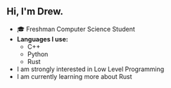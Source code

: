 ## Hi, I'm Drew.
<ul>
  <li>🎓 Freshman Computer Science Student</li>
  <li>
    <b>Languages I use:</b>
    <ul>
      <li>C++</li>
      <li>Python</li>
      <li>Rust</li>
    </ul>
    <li>I am strongly interested in Low Level Programming</li>
    <li>I am currently learning more about Rust</li>
  </li>
</ul>

